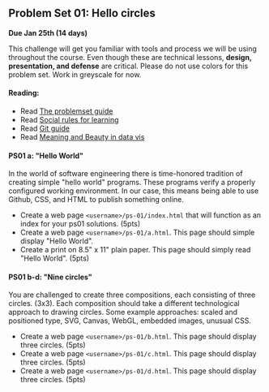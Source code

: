 ## Problem Set 01:  Hello circles

__Due Jan 25th (14 days)__

This challenge will get you familiar with tools and process we will be using throughout the course. Even though these are technical lessons, __design, presentation, and defense__ are critical. Please do not use colors for this problem set. Work in greyscale for now.

#### Reading:
- Read [The problemset guide](../ps-guide.html)
- Read [Social rules for learning](https://www.recurse.com/manual#sub-sec-social-rules)
- Read [Git guide](http://rogerdudler.github.io/git-guide/)
- Read [Meaning and Beauty in data vis](http://lisacharlotterost.github.io/2015/12/19/Meaning-and-Beauty-in-Data-Vis/)

#### PS01 a: "Hello World"
In the world of software engineering there is time-honored tradition of creating simple "hello world" programs.  These programs verify a properly configured working environment. In our case, this means being able to use Github, CSS, and HTML to publish something online.

* Create a web page `<username>/ps-01/index.html` that will function as an index for your ps01 solutions. (5pts)
* Create a web page `<username>/ps-01/a.html`. This page should simple display "Hello World".
* Create a print on 8.5" x 11" plain paper. This page should simply read "Hello World". (5pts)

#### PS01 b-d: "Nine circles"
You are challenged to create three compositions, each consisting  of three circles. (3x3). Each composition should take a different technological approach to drawing circles. Some example approaches: scaled and positioned type, SVG, Canvas, WebGL, embedded images, unusual CSS.

* Create a web page `<username>/ps-01/b.html`. This page should display three circles. (5pts)
* Create a web page `<username>/ps-01/c.html`. This page should display three circles. (5pts)
* Create a web page `<username>/ps-01/d.html`. This page should display three circles. (5pts)

<script>
$(document).ready(function () {
   solutions("ps-01");
});
</script>